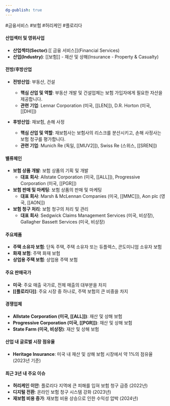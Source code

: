 ```yaml
---
dg-publish: true
---
```

 #금융서비스 #보험 #허리케인 #플로리다 

#### 산업섹터 및 영위사업

- **산업섹터(Sector)**:[[ 금융 서비스]](Financial Services)
- **산업(Industry)**: [[보험]] - 재산 및 상해(Insurance - Property & Casualty)

#### 전방/후방산업

- **전방산업**: 부동산, 건설
    - **핵심 산업 및 역할**: 부동산 개발 및 건설업체는 보험 가입자에게 필요한 자산을 제공합니다.
    - **관련 기업**: Lennar Corporation (미국, [[LEN]]), D.R. Horton (미국, [[DHI]])
      
- **후방산업**: 재보험, 손해 사정
    - **핵심 산업 및 역할**: 재보험사는 보험사의 리스크를 분산시키고, 손해 사정사는 보험 청구를 평가합니다.
    - **관련 기업**: Munich Re (독일, [[MUV2]]), Swiss Re (스위스, [[SREN]])

#### 밸류체인

- **보험 상품 개발**: 보험 상품의 기획 및 개발
    - **대표 회사**: Allstate Corporation (미국, [[ALL]]), Progressive Corporation (미국, [[PGR]])
- **보험 판매 및 마케팅**: 보험 상품의 판매 및 마케팅
    - **대표 회사**: Marsh & McLennan Companies (미국, [[MMC]]), Aon plc (영국, [[AON]])
- **보험 청구 처리**: 보험 청구의 처리 및 관리
    - **대표 회사**: Sedgwick Claims Management Services (미국, 비상장), Gallagher Bassett Services (미국, 비상장)

#### 주요제품

- **주택 소유자 보험**: 단독 주택, 주택 소유자 또는 듀플렉스, 콘도미니엄 소유자 보험
- **화재 보험**: 주택 화재 보험
- **상업용 주택 보험**: 상업용 주택 보험

#### 주요 판매국가

- **미국**: 주요 매출 국가로, 전체 매출의 대부분을 차지
- **[[플로리다]]**: 주요 시장 중 하나로, 주택 보험의 큰 비중을 차지

#### 경쟁업체

- **Allstate Corporation (미국, [[ALL]])**: 재산 및 상해 보험
- **Progressive Corporation (미국, [[PGR]])**: 재산 및 상해 보험
- **State Farm (미국, 비상장)**: 재산 및 상해 보험

#### 산업 내 글로벌 시장 점유율

- **Heritage Insurance**: 미국 내 재산 및 상해 보험 시장에서 약 1%의 점유율 (2023년 기준)

#### 최근 3년 내 주요 이슈

- **허리케인 이안**: 플로리다 지역에 큰 피해를 입혀 보험 청구 급증 (2022년)
- **디지털 전환**: 온라인 보험 청구 시스템 강화 (2023년)
- **재보험 비용 증가**: 재보험 비용 상승으로 인한 수익성 압박 (2024년)